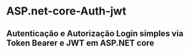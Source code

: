 # ASP.net-core-Auth-jwt
## Autenticação e Autorização Login simples via Token Bearer e JWT em ASP.NET core
